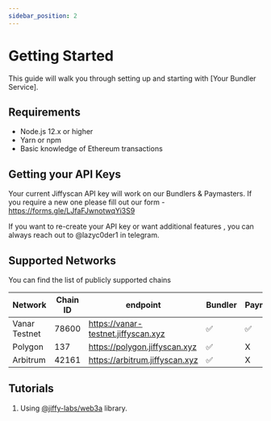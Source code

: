 ```yaml
---
sidebar_position: 2
---
```


# Getting Started

This guide will walk you through setting up and starting with [Your Bundler Service].

## Requirements

- Node.js 12.x or higher
- Yarn or npm
- Basic knowledge of Ethereum transactions

## Getting your API Keys

Your current Jiffyscan API key will work on our Bundlers & Paymasters. If you require a new one please fill out our form - https://forms.gle/LJfaFJwnotwqYi3S9

If you want to re-create your API key or want additional features , you can always reach out to @lazyc0der1 in telegram.

## Supported Networks

You can find the list of publicly supported chains

| Network       | Chain ID | endpoint                            | Bundler            | Paymaster          | Debugger |
| ------------- | -------- | ----------------------------------- | ------------------ | ------------------ | -------- |
| Vanar Testnet | 78600    | https://vanar-testnet.jiffyscan.xyz | :white_check_mark: | :white_check_mark: | X        |
| Polygon       | 137      | https://polygon.jiffyscan.xyz       | :white_check_mark: | X                  | X        |
| Arbitrum      | 42161    | https://arbitrum.jiffyscan.xyz      | :white_check_mark: | X                  | X        |

## Tutorials

1. Using [@jiffy-labs/web3a](https://www.npmjs.com/package/@jiffy-labs/web3a) library.
